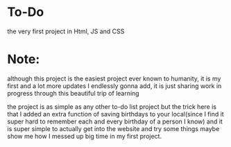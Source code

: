 # To-Do
the very first project in Html, JS and CSS

# Note:
although this project is the easiest project ever known to humanity, it is my first and a lot more updates I endlessly gonna add, it is just sharing work in progress through this beautiful trip of learning

the project is as simple as any other to-do list project but the trick here is that I added an extra function of saving birthdays to your local(since I find it super hard to remember each and every birthday of a person I know) and it is super simple to 
actually get into the website and try some things maybe show me how I messed up big time in my first project.
